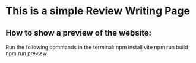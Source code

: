 # This is a simple Review Writing Page

## How to show a preview of the website:

Run the following commands in the terminal:
  npm install vite
  npm run build
  npm run preview
